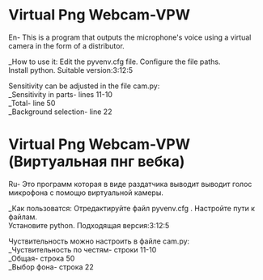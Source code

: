 # Virtual Png Webcam-VPW 
En- This is a program that outputs the microphone's voice using a virtual camera in the form of a distributor.

_How to use it:
Edit the pyvenv.cfg file. Configure the file paths.\
Install python. Suitable version:3:12:5

Sensitivity can be adjusted in the file cam.py:\
_Sensitivity in parts- lines 11-10\
_Total- line 50\
_Background selection- line 22

# Virtual Png Webcam-VPW (Виртуальная пнг вебка)
Ru- Это программ которая в виде раздатчика выводит выводит голос микрофона с помощю виртуальной камеры.

_Как пользоватся:
Отредактируйте файл pyvenv.cfg . Настройте пути к файлам.\
Установите python. Подходящая версия:3:12:5

Чуствительность можно настроить в файле cam.py:\
_Чуствительность по честям- строки 11-10\
_Общая- строка 50\
_Выбор фона- строка 22



